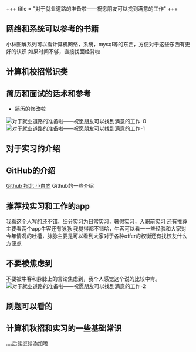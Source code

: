 +++
title = "对于就业道路的准备啦——祝愿朋友可以找到满意的工作"
+++

## 网络和系统可以参考的书籍
小林图解系列可以看计算机网络，系统，mysql等的东西，方便对于这些东西有更好的认识
如果时间不够，直接找面经背啦


## 计算机校招常识类



## 简历和面试的话术和参考

- 简历的修改啦

![对于就业道路的准备啦——祝愿朋友可以找到满意的工作-0](https://everrwsr.github.io/tech/assets/对于就业道路的准备啦——祝愿朋友可以找到满意的工作-0.jpeg)
![对于就业道路的准备啦——祝愿朋友可以找到满意的工作-1](https://everrwsr.github.io/tech/assets/对于就业道路的准备啦——祝愿朋友可以找到满意的工作-1.jpeg)



## 对于实习的介绍


## GitHub的介绍	
[Github 指北 小白向](https://www.yuque.com/u693751/woygo8/crw0d7?view=doc_embed)
Github的一些介绍

## 推荐找实习和工作的app
我看这个人写的还不错，细分实习为日常实习，暑假实习，入职前实习
还有推荐主要看两个app牛客还有脉脉
我觉得都不错哈，牛客可以看一一些经验和大家对今年情况的吐槽，脉脉主要是可以看到大家对于各种offer的权衡还有找校友什么方便点

## 不要被焦虑到
不要被牛客和脉脉上的言论焦虑到，我个人感觉这个说的比较中肯。
![对于就业道路的准备啦——祝愿朋友可以找到满意的工作-2](https://everrwsr.github.io/tech/assets/对于就业道路的准备啦——祝愿朋友可以找到满意的工作-2.jpeg)


## 刷题可以看的



## 计算机秋招和实习的一些基础常识


....后续继续添加啦
